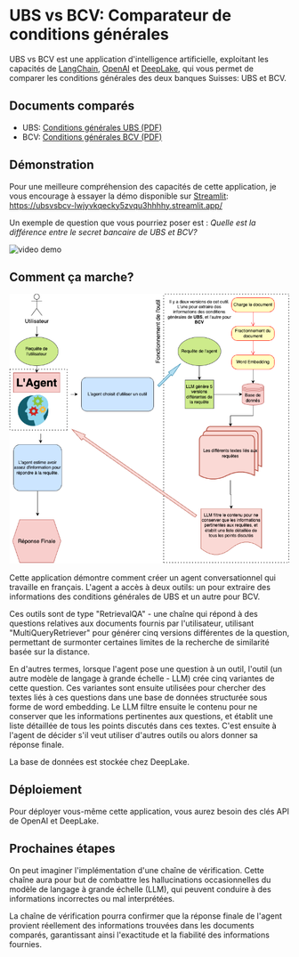 # UBS vs BCV: Comparateur de conditions générales

UBS vs BCV est une application d'intelligence artificielle, exploitant les capacités de [LangChain](https://python.langchain.com/docs/get_started/introduction.html), [OpenAI](https://openai.com/) et [DeepLake](https://www.deeplake.ai/), qui vous permet de comparer les conditions générales des deux banques Suisses: UBS et BCV.

## Documents comparés
- UBS: [Conditions générales UBS (PDF)](https://www.ubs.com/global/fr/legal/country/switzerland/legalnotices/_jcr_content/mainpar/toplevelgrid_644694947/col1/linklist_411753453/link.1566204240.file/PS9jb250ZW50L2RhbS9hc3NldHMvY2MvZ2xvYmFsL2xlZ2FsL2RvYy9nZW5lcmFsLXRlcm1zLWFuZC1jb25kaXRpb25zLWZyLnBkZg==/general-terms-and-conditions-fr.pdf)
- BCV: [Conditions générales BCV (PDF)](https://www.bcv.ch/content/dam/bcv/fichiers/conditions/03008FR_2.pdf)

## Démonstration
Pour une meilleure compréhension des capacités de cette application, je vous encourage à essayer la démo disponible sur [Streamlit](https://ubsvsbcv-lwjyvkqecky5zvqu3hhhhy.streamlit.app/):
https://ubsvsbcv-lwjyvkqecky5zvqu3hhhhy.streamlit.app/

Un exemple de question que vous pourriez poser est : *Quelle est la différence entre le secret bancaire de UBS et BCV?*

![video demo](images/bcv_ubs.gif)

## Comment ça marche?
![App Flow chart](images/flow_bcv_ubs.png "Flow chart BCV vs UBS")

Cette application démontre comment créer un agent conversationnel qui travaille en français. L'agent a accès à deux outils: un pour extraire des informations des conditions générales de UBS et un autre pour BCV.

Ces outils sont de type "RetrievalQA" - une chaîne qui répond à des questions relatives aux documents fournis par l'utilisateur, utilisant "MultiQueryRetriever" pour générer cinq versions différentes de la question, permettant de surmonter certaines limites de la recherche de similarité basée sur la distance.

En d'autres termes, lorsque l'agent pose une question à un outil, l'outil (un autre modèle de langage à grande échelle - LLM) crée cinq variantes de cette question. Ces variantes sont ensuite utilisées pour chercher des textes liés à ces questions dans une base de données structurée sous forme de word embedding. Le LLM filtre ensuite le contenu pour ne conserver que les informations pertinentes aux questions, et établit une liste détaillée de tous les points discutés dans ces textes. C'est ensuite à l'agent de décider s'il veut utiliser d'autres outils ou alors  donner sa réponse finale.

La base de données est stockée chez DeepLake.

## Déploiement
Pour déployer vous-même cette application, vous aurez besoin des clés API de OpenAI et DeepLake.

## Prochaines étapes
On peut imaginer l'implémentation d'une chaîne de vérification. Cette chaîne aura pour but de combattre les hallucinations occasionnelles du modèle de langage à grande échelle (LLM), qui peuvent conduire à des informations incorrectes ou mal interprétées.

La chaîne de vérification pourra confirmer que la réponse finale de l'agent provient réellement des informations trouvées dans les documents comparés, garantissant ainsi l'exactitude et la fiabilité des informations fournies.
